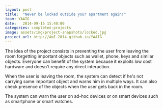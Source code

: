 ```yaml
---
layout: post
title:  "Never be locked outside your apartment again!"
team: YAAIG
date:   2014-09-15 15:40:00
categories: completed-projects
image: assets/img/project-snapshots/locked.jpg
project_url: http://AmI-2014.github.io/YAAIG
---
```


The idea of the project consists in preventing the user from leaving the room forgetting important objects such as wallet, phone, keys and similar objects. Everyone can benefit of the system because it exploits low cost hardware and doesn't require any direct interaction.

When the user is leaving the room, the system can detect if he's not carrying some important object and warns him in multiple ways. It can also check presence of the objects when the user gets back in the room.

The system can warn the user on ad-hoc devices or on smart devices such as smartphone or smart watches.

